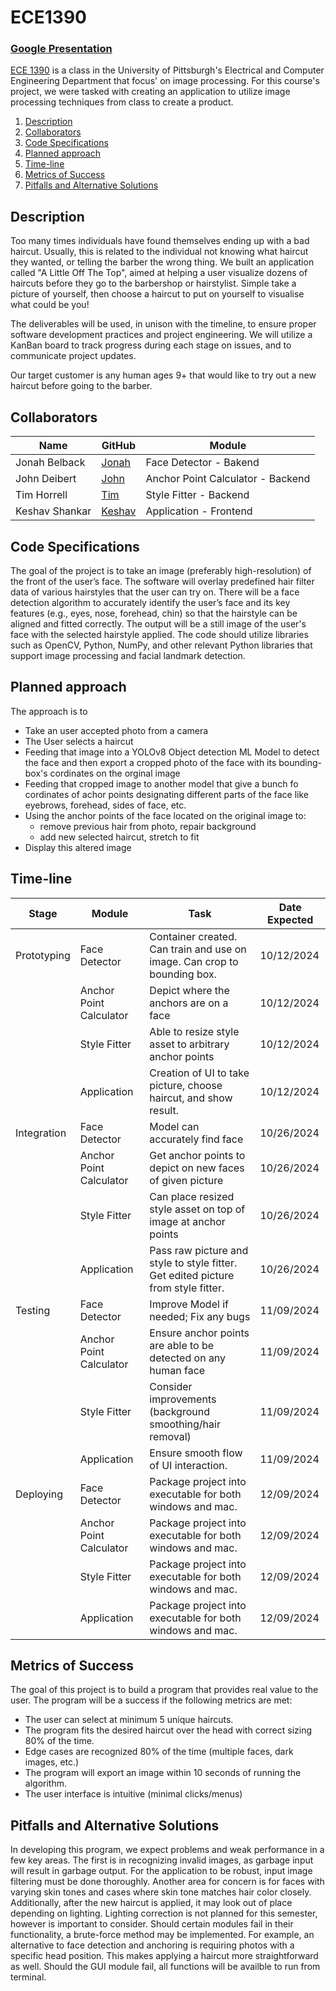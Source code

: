 # ECE1390

### [Google Presentation](https://docs.google.com/presentation/d/1u86NbGBUJEDUaCnIOji0ottfgTjhTsgwbLp0E_kswUI/edit?usp=sharing)

[ECE 1390](https://catalog.upp.pitt.edu/search_advanced.php?cur_cat_oid=225&search_database=Search&search_db=Search&cpage=1&ecpage=1&ppage=1&spage=1&tpage=1&location=3&filter%5Bkeyword%5D=ece+1390&filter%5Bexact_match%5D=1) is a class in the University of Pittsburgh's Electrical and Computer Engineering Department that focus' on image processing. For this course's project, we were tasked with creating an application to utilize image processing techniques from class to create a product. 

1. [Description](#description)
2. [Collaborators](#collaborators)
3. [Code Specifications](#Code_Specifications)
4. [Planned approach](#Planned_approach)
5. [Time-line](#Time-line)
6. [Metrics of Success](#Metrics_of_Success)
7. [Pitfalls and Alternative Solutions](#Pitfalls_and_Alternative_Solutions)

## Description
Too many times individuals have found themselves ending up with a bad haircut. Usually, this is related to the individual not knowing what haircut they wanted, or telling the barber the wrong thing. We built an application called "A Little Off The Top", aimed at helping a user visualize dozens of haircuts before they go to the barbershop or hairstylist. Simple take a picture of yourself, then choose a haircut to put on yourself to visualise what could be you!

The deliverables will be used, in unison with the timeline, to ensure proper software development practices and project engineering. We will utilize a KanBan board to track progress during each stage on issues, and to communicate project updates.

Our target customer is any human ages 9+ that would like to try out a new haircut before going to the barber.

## Collaborators
| Name | GitHub | Module |
| ---------------- | ---------------- | ---------------- |
| Jonah Belback| [Jonah](https://github.com/turtneck) | Face Detector - Bakend |
| John Deibert | [John](https://github.com/jdeibert17) | Anchor Point Calculator - Backend |
| Tim Horrell   | [Tim](https://github.com/tdhorrell)   | Style Fitter - Backend |
| Keshav Shankar   | [Keshav](https://github.com/keshavshankar08)   | Application - Frontend |


## Code Specifications
The goal of the project is to take an image (preferably high-resolution) of the front of the user’s face. 
The software will overlay predefined hair filter data of various hairstyles that the user can try on.
There will be a face detection algorithm to accurately identify the user’s face and its key features (e.g., eyes, nose, forehead, chin) 
so that the hairstyle can be aligned and fitted correctly. The output will be a still image of the user's face with the selected hairstyle applied.
The code should utilize libraries such as OpenCV, Python, NumPy, and other relevant Python libraries that support image processing and facial landmark detection.

## Planned approach
The approach is to
- Take an user accepted photo from a camera
- The User selects a haircut
- Feeding that image into a YOLOv8 Object detection ML Model to detect the face and then export a cropped photo of the face with its bounding-box's cordinates on the orginal image
- Feeding that cropped image to another model that give a bunch fo cordinates of achor points designating different parts of the face like eyebrows, forehead, sides of face, etc.
- Using the anchor points of the face located on the original image to:
  - remove previous hair from photo, repair background
  - add new selected haircut, stretch to fit
- Display this altered image

## Time-line
| Stage | Module| Task | Date Expected |
| --- | --- | --- | --- |
| Prototyping | Face Detector | Container created. Can train and use on image. Can crop to bounding box. | 10/12/2024 |
|  | Anchor Point Calculator | Depict where the anchors are on a face | 10/12/2024 |
|  | Style Fitter | Able to resize style asset to arbitrary anchor points | 10/12/2024 |
|  | Application | Creation of UI to take picture, choose haircut, and show result. | 10/12/2024 |
| Integration | Face Detector | Model can accurately find face | 10/26/2024 |
|  | Anchor Point Calculator | Get anchor points to depict on new faces of given picture | 10/26/2024 |
|  | Style Fitter | Can place resized style asset on top of image at anchor points | 10/26/2024 |
|  | Application | Pass raw picture and style to style fitter. Get edited picture from style fitter. | 10/26/2024 |
| Testing | Face Detector | Improve Model if needed; Fix any bugs | 11/09/2024 |
|  | Anchor Point Calculator | Ensure anchor points are able to be detected on any human face | 11/09/2024 |
|  | Style Fitter | Consider improvements (background smoothing/hair removal) | 11/09/2024 |
|  | Application | Ensure smooth flow of UI interaction. | 11/09/2024 |
| Deploying | Face Detector | Package project into executable for both windows and mac. | 12/09/2024 |
|  | Anchor Point Calculator | Package project into executable for both windows and mac. | 12/09/2024 |
|  | Style Fitter | Package project into executable for both windows and mac. | 12/09/2024 |
|  | Application | Package project into executable for both windows and mac. | 12/09/2024 |

## Metrics of Success
The goal of this project is to build a program that provides real value to the user. The program will be a success if the following metrics are met:
- The user can select at minimum 5 unique haircuts.
- The program fits the desired haircut over the head with correct sizing 80% of the time.
- Edge cases are recognized 80% of the time (multiple faces, dark images, etc.)
- The program will export an image within 10 seconds of running the algorithm.
- The user interface is intuitive (minimal clicks/menus)

## Pitfalls and Alternative Solutions
In developing this program, we expect problems and weak performance in a few key areas. The first is in recognizing invalid images, as garbage input will result in garbage output. For the application to be robust, input image filtering must be done thoroughly. Another area for concern is for faces with varying skin tones and cases where skin tone matches hair color closely. Additionally, after the new haircut is applied, it may look out of place depending on lighting. Lighting correction is not planned for this semester, however is important to consider. 
Should certain modules fail in their functionality, a brute-force method may be implemented. For example, an alternative to face detection and anchoring is requiring photos with a specific head position. This makes applying a haircut more straightforward as well. Should the GUI module fail, all functions will be availble to run from terminal.
